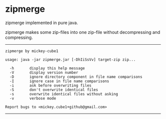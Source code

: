 # zipmerge
zipmerge implemented in pure java.

zipmerge makes some zip-files into one zip-file without decompressing and compressing.

-----
    zipmerge by mickey-cube1
    
    usage: java -jar zipmerge.jar [-DhIiSsVv] target-zip zip...
    
      -h       display this help message
      -V       display version number
      -D       ignore directory component in file name comparisons
      -I       ignore case in file name comparisons
      -i       ask before overwriting files
      -S       don't overwrite identical files
      -s       overwrite identical files without asking
      -v       verbose mode
    
    Report bugs to <mickey.cube1+github@gmail.com>
-----